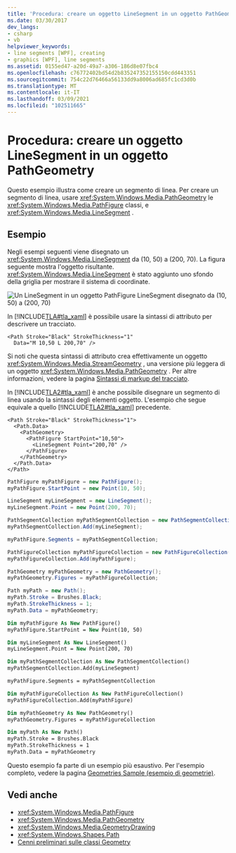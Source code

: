 ```yaml
---
title: 'Procedura: creare un oggetto LineSegment in un oggetto PathGeometry'
ms.date: 03/30/2017
dev_langs:
- csharp
- vb
helpviewer_keywords:
- line segments [WPF], creating
- graphics [WPF], line segments
ms.assetid: 0155ed47-a20d-49a7-a306-186d8e07fbc4
ms.openlocfilehash: c76772402bd54d2b835247352155150cdd443351
ms.sourcegitcommit: 754c22d76466a56133dd9a8006ad685fc1cd3d0b
ms.translationtype: MT
ms.contentlocale: it-IT
ms.lasthandoff: 03/09/2021
ms.locfileid: "102511665"
---
```

# <a name="how-to-create-a-linesegment-in-a-pathgeometry"></a>Procedura: creare un oggetto LineSegment in un oggetto PathGeometry

Questo esempio illustra come creare un segmento di linea. Per creare un segmento di linea, usare <xref:System.Windows.Media.PathGeometry> le <xref:System.Windows.Media.PathFigure> classi, e <xref:System.Windows.Media.LineSegment> .

## <a name="example"></a>Esempio

Negli esempi seguenti viene disegnato un <xref:System.Windows.Media.LineSegment> da (10, 50) a (200, 70). La figura seguente mostra l'oggetto risultante. <xref:System.Windows.Media.LineSegment> è stato aggiunto uno sfondo della griglia per mostrare il sistema di coordinate.

![Un LineSegment in un oggetto PathFigure](./media/graphicsmm-pathgeometrylinesegment.png "graphicsmm_pathgeometrylinesegment") LineSegment disegnato da (10, 50) a (200, 70)

In [!INCLUDE[TLA#tla_xaml](../../../includes/tlasharptla-xaml-md.md)] è possibile usare la sintassi di attributo per descrivere un tracciato.

```xaml
<Path Stroke="Black" StrokeThickness="1"
  Data="M 10,50 L 200,70" />
```

Si noti che questa sintassi di attributo crea effettivamente un oggetto <xref:System.Windows.Media.StreamGeometry> , una versione più leggera di un oggetto <xref:System.Windows.Media.PathGeometry> . Per altre informazioni, vedere la pagina [Sintassi di markup del tracciato](path-markup-syntax.md).

In [!INCLUDE[TLA2#tla_xaml](../../../includes/tla2sharptla-xaml-md.md)] è anche possibile disegnare un segmento di linea usando la sintassi degli elementi oggetto. L'esempio che segue equivale a quello [!INCLUDE[TLA2#tla_xaml](../../../includes/tla2sharptla-xaml-md.md)] precedente.

```xaml
<Path Stroke="Black" StrokeThickness="1">
  <Path.Data>
    <PathGeometry>
      <PathFigure StartPoint="10,50">
        <LineSegment Point="200,70" />
      </PathFigure>
    </PathGeometry>
  </Path.Data>
</Path>
```

```csharp
PathFigure myPathFigure = new PathFigure();
myPathFigure.StartPoint = new Point(10, 50);

LineSegment myLineSegment = new LineSegment();
myLineSegment.Point = new Point(200, 70);

PathSegmentCollection myPathSegmentCollection = new PathSegmentCollection();
myPathSegmentCollection.Add(myLineSegment);

myPathFigure.Segments = myPathSegmentCollection;

PathFigureCollection myPathFigureCollection = new PathFigureCollection();
myPathFigureCollection.Add(myPathFigure);

PathGeometry myPathGeometry = new PathGeometry();
myPathGeometry.Figures = myPathFigureCollection;

Path myPath = new Path();
myPath.Stroke = Brushes.Black;
myPath.StrokeThickness = 1;
myPath.Data = myPathGeometry;
```

```vb
Dim myPathFigure As New PathFigure()
myPathFigure.StartPoint = New Point(10, 50)

Dim myLineSegment As New LineSegment()
myLineSegment.Point = New Point(200, 70)

Dim myPathSegmentCollection As New PathSegmentCollection()
myPathSegmentCollection.Add(myLineSegment)

myPathFigure.Segments = myPathSegmentCollection

Dim myPathFigureCollection As New PathFigureCollection()
myPathFigureCollection.Add(myPathFigure)

Dim myPathGeometry As New PathGeometry()
myPathGeometry.Figures = myPathFigureCollection

Dim myPath As New Path()
myPath.Stroke = Brushes.Black
myPath.StrokeThickness = 1
myPath.Data = myPathGeometry
```

Questo esempio fa parte di un esempio più esaustivo. Per l'esempio completo, vedere la pagina [Geometries Sample (esempio di geometrie)](https://github.com/Microsoft/WPF-Samples/tree/master/Graphics/Geometry).

## <a name="see-also"></a>Vedi anche

- <xref:System.Windows.Media.PathFigure>
- <xref:System.Windows.Media.PathGeometry>
- <xref:System.Windows.Media.GeometryDrawing>
- <xref:System.Windows.Shapes.Path>
- [Cenni preliminari sulle classi Geometry](geometry-overview.md)

